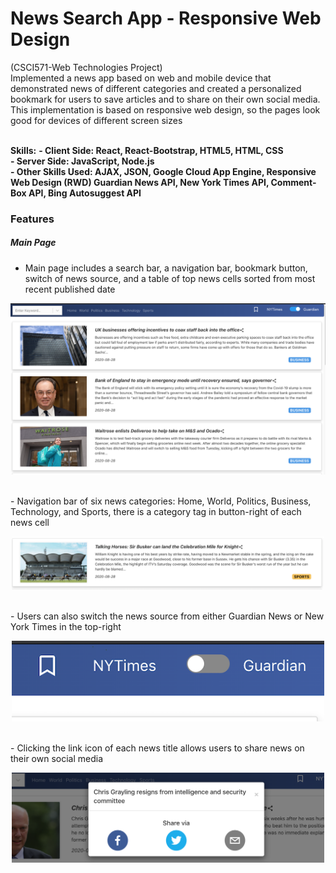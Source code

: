 # News Search App - Responsive Web Design

(CSCI571-Web Technologies Project) <br>
Implemented a news app based on web and mobile device that demonstrated news of different categories and created a personalized bookmark for users to save articles and to share on their own social media. This implementation is based on responsive web design, so the pages look good for devices of different screen sizes<br><br>

**Skills:** 
**- Client Side: React, React-Bootstrap, HTML5, HTML, CSS**<br>
**- Server Side: JavaScript, Node.js**<br>
**- Other Skills Used: AJAX, JSON, Google Cloud App Engine, Responsive Web Design (RWD) Guardian News API, New York Times API, Comment-Box API, Bing Autosuggest API** <br>

### Features
##### Main Page
- Main page includes a search bar, a navigation bar, bookmark button, switch of news source, and a table of top news cells sorted from most recent published date
<p align="center">
	<img src="./imgs/guardian.png" width="600px" />
</p>
<br>
- Navigation bar of six news categories: Home, World, Politics, Business, Technology, and Sports, there is a category tag in button-right of each news cell<br>
<p align="center">
	<img src="./imgs/sports.png" width="500px" />
</p>
<br>
- Users can also switch the news source from either Guardian News or New York Times in the top-right <br>
<p align="center">	
	<img src="./imgs/nytimes.png" width="500px" />
</p>
<br>
- Clicking the link icon of each news title allows users to share news on their own social media <br>
<p align="center">	
	<img src="./imgs/link.png" width="500px" />
</p>
